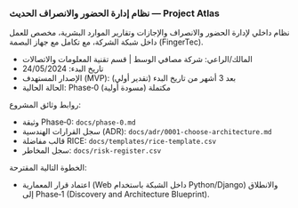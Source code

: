 ### نظام إدارة الحضور والانصراف الحديث — Project Atlas

نظام داخلي لإدارة الحضور والانصراف والإجازات وتقارير الموارد البشرية، مخصص للعمل داخل شبكة الشركة، مع تكامل مع جهاز البصمة (FingerTec).

- المالك/الراعي: شركة مصافي الوسط | قسم تقنية المعلومات والاتصالات
- تاريخ البدء: 24/05/2024
- الإصدار المستهدف (MVP): بعد 3 أشهر من تاريخ البدء (تقدير أولي)
- الحالة الحالية: Phase‑0 مكتملة (مسودة أولية)

روابط وثائق المشروع:
- وثيقة Phase‑0: `docs/phase-0.md`
- سجل القرارات الهندسية (ADR): `docs/adr/0001-choose-architecture.md`
- قالب مفاضلة RICE: `docs/templates/rice-template.csv`
- سجل المخاطر: `docs/risk-register.csv`

الخطوة التالية المقترحة:
- اعتماد قرار المعمارية (Web داخل الشبكة باستخدام Python/Django) والانطلاق إلى Phase‑1 (Discovery and Architecture Blueprint).
